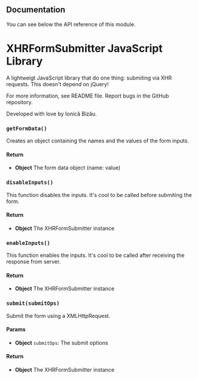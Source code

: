 ## Documentation

You can see below the API reference of this module.

XHRFormSubmitter JavaScript Library
===================================
A lightweigt JavaScript library that do one thing: submiting via XHR
requests. This doesn't depend on jQuery!

For more information, see README file.
Report bugs in the GitHub repository.

Developed with love by Ionică Bizău.

### `getFormData()`
Creates an object containing the names and the values of the form
inputs.

#### Return
- **Object** The form data object (name: value)

### `disableInputs()`
This function disables the inputs. It's cool to be called before
submiting the form.

#### Return
- **Object** The XHRFormSubmitter instance

### `enableInputs()`
This function enables the inputs. It's cool to be called after
receiving the response from server.

#### Return
- **Object** The XHRFormSubmitter instance

### `submit(submitOps)`
Submit the form using a XMLHttpRequest.

#### Params
- **Object** `submitOps`: The submit options

#### Return
- **Object** The XHRFormSubmitter instance

